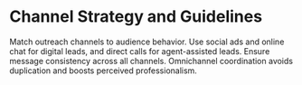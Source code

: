 # Channel Strategy and Guidelines

Match outreach channels to audience behavior. 
Use social ads and online chat for digital leads, and direct calls for agent-assisted leads. 
Ensure message consistency across all channels. 
Omnichannel coordination avoids duplication and boosts perceived professionalism.
